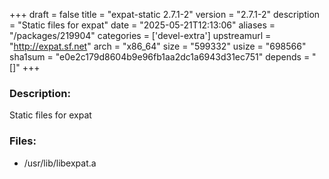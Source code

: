 +++
draft = false
title = "expat-static 2.7.1-2"
version = "2.7.1-2"
description = "Static files for expat"
date = "2025-05-21T12:13:06"
aliases = "/packages/219904"
categories = ['devel-extra']
upstreamurl = "http://expat.sf.net"
arch = "x86_64"
size = "599332"
usize = "698566"
sha1sum = "e0e2c179d8604b9e96fb1aa2dc1a6943d31ec751"
depends = "[]"
+++
### Description: 
Static files for expat

### Files: 
* /usr/lib/libexpat.a
